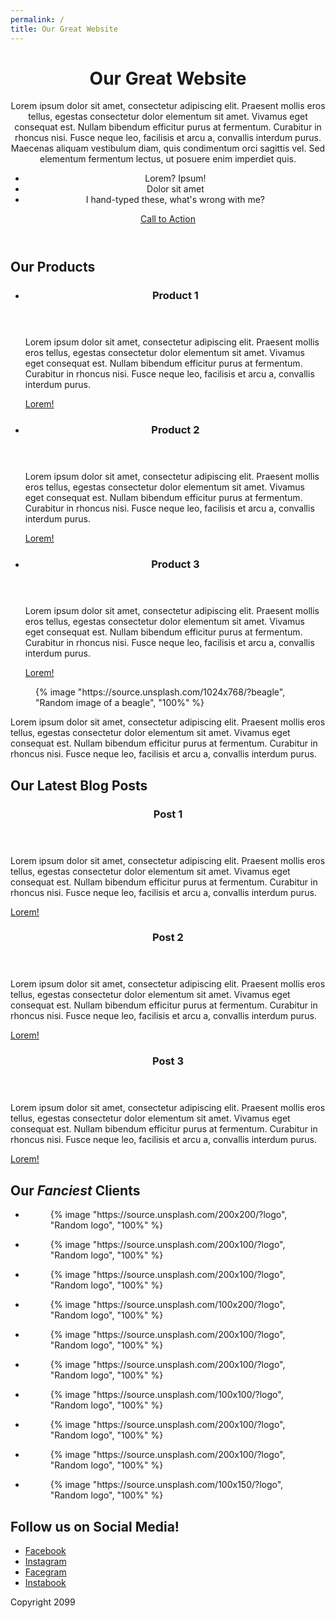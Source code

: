 ```yaml
---
permalink: /
title: Our Great Website
---
```


<header id="page-header" class="hero">
  <div class="container-fluid">
    <h1>
      Our Great Website
    </h1>
    <div class="row justify-content-center mt-4">
      <div class="col-12 col-md-10 col-lg-8 col-xl-6">
        <p>Lorem ipsum dolor sit amet, consectetur adipiscing elit. Praesent mollis eros tellus, egestas consectetur dolor elementum sit amet. Vivamus eget consequat est. Nullam bibendum efficitur purus at fermentum. Curabitur in rhoncus nisi. Fusce neque leo, facilisis et arcu a, convallis interdum purus. Maecenas aliquam vestibulum diam, quis condimentum orci sagittis vel. Sed elementum fermentum lectus, ut posuere enim imperdiet quis.</p>
        <ul class="d-inline-block text-start">
          <li>Lorem? Ipsum!</li>
          <li>Dolor sit amet</li>
          <li>I hand-typed these, what's wrong with me?</li>
        </ul>
        <p>
          <a href="#" class="call-to-action btn btn-primary">Call to Action</a>
        </p>
      </div>
  </div>
</header>

<section id="products" class="section">
  <div class="container-fluid">
    <h2>Our Products</h2>
    <ul class="alternating-list">
      <li>
        <header>
          <h3>Product 1</h3>
        </header>
        <article>
          <p>Lorem ipsum dolor sit amet, consectetur adipiscing elit. Praesent mollis eros tellus, egestas consectetur dolor elementum sit amet. Vivamus eget consequat est. Nullam bibendum efficitur purus at fermentum. Curabitur in rhoncus nisi. Fusce neque leo, facilisis et arcu a, convallis interdum purus.</p>
          <footer>
            <a href="#" class="call-to-action btn btn-outline-primary">Lorem!</a>
          </footer>
        </article>
      </li>
      <li>
        <header>
          <h3>Product 2</h3>
        </header>
        <article>
          <p>Lorem ipsum dolor sit amet, consectetur adipiscing elit. Praesent mollis eros tellus, egestas consectetur dolor elementum sit amet. Vivamus eget consequat est. Nullam bibendum efficitur purus at fermentum. Curabitur in rhoncus nisi. Fusce neque leo, facilisis et arcu a, convallis interdum purus.</p>
          <footer>
            <a href="#" class="call-to-action btn btn-outline-primary">Lorem!</a>
          </footer>
        </article>
      </li>
      <li>
        <header>
          <h3>Product 3</h3>
        </header>
        <article>
          <p>Lorem ipsum dolor sit amet, consectetur adipiscing elit. Praesent mollis eros tellus, egestas consectetur dolor elementum sit amet. Vivamus eget consequat est. Nullam bibendum efficitur purus at fermentum. Curabitur in rhoncus nisi. Fusce neque leo, facilisis et arcu a, convallis interdum purus.</p>
          <footer>
            <a href="#" class="call-to-action btn btn-outline-primary">Lorem!</a>
          </footer>
        </article>
      </li>
    </ul>
  </div>
</section>

<section id="about" class="section full-bleed-bg">
  <figure class="bg-img">
    {% image "https://source.unsplash.com/1024x768/?beagle", "Random image of a beagle", "100%" %}
  </figure>
  <article class="bg-content container-fluid">
    <p class="lead">
      Lorem ipsum dolor sit amet, consectetur adipiscing elit. Praesent mollis eros tellus, egestas consectetur dolor elementum sit amet. Vivamus eget consequat est. Nullam bibendum efficitur purus at fermentum. Curabitur in rhoncus nisi. Fusce neque leo, facilisis et arcu a, convallis interdum purus.
    </p>
  </article>
</section>

<section id="blog" class="section">
  <div class="container-fluid">
    <h2>Our Latest Blog Posts</h2>
    <div class="row">
      <div class="col-12 col-md-4">
        <div class="card">
          <header class="card-header">
            <h3>Post 1</h3>
          </header>
          <article class="card-body">
            <p>Lorem ipsum dolor sit amet, consectetur adipiscing elit. Praesent mollis eros tellus, egestas consectetur dolor elementum sit amet. Vivamus eget consequat est. Nullam bibendum efficitur purus at fermentum. Curabitur in rhoncus nisi. Fusce neque leo, facilisis et arcu a, convallis interdum purus.</p>
            <footer class="card-footer">
              <a href="#" class="call-to-action">Lorem!</a>
            </footer>
          </article>
        </div>
      </div><!--/.col-12-->
      <div class="col-12 col-md-4">
        <div class="card">
          <header class="card-header">
            <h3>Post 2</h3>
          </header>
          <article class="card-body">
            <p>Lorem ipsum dolor sit amet, consectetur adipiscing elit. Praesent mollis eros tellus, egestas consectetur dolor elementum sit amet. Vivamus eget consequat est. Nullam bibendum efficitur purus at fermentum. Curabitur in rhoncus nisi. Fusce neque leo, facilisis et arcu a, convallis interdum purus.</p>
            <footer class="card-footer">
              <a href="#" class="call-to-action">Lorem!</a>
            </footer>
          </article>
        </div>
      </div><!--/.col-12-->
      <div class="col-12 col-md-4">
        <div class="card">
          <header class="card-header">
            <h3>Post 3</h3>
          </header>
          <article class="card-body">
            <p>Lorem ipsum dolor sit amet, consectetur adipiscing elit. Praesent mollis eros tellus, egestas consectetur dolor elementum sit amet. Vivamus eget consequat est. Nullam bibendum efficitur purus at fermentum. Curabitur in rhoncus nisi. Fusce neque leo, facilisis et arcu a, convallis interdum purus.</p>
            <footer class="card-footer">
              <a href="#" class="call-to-action">Lorem!</a>
            </footer>
          </article>
        </div>
      </div><!--/.col-12-->
    </div><!--/.row-->
  </div>
</section>

<section id="clients" class="section">
  <div class="container-fluid">
    <h2>Our <em>Fanciest</em> Clients</h2>
    <ul class="slider">
      <li class="ratio ratio-1x1">
        <figure class="logo">
          {% image "https://source.unsplash.com/200x200/?logo", "Random logo", "100%" %}
        </figure>
      </li>
      <li class="ratio ratio-1x1">
        <figure class="logo">
          {% image "https://source.unsplash.com/200x100/?logo", "Random logo", "100%" %}
        </figure>
      </li>
      <li class="ratio ratio-1x1">
        <figure class="logo">
          {% image "https://source.unsplash.com/200x100/?logo", "Random logo", "100%" %}
        </figure>
      </li>
      <li class="ratio ratio-1x1">
        <figure class="logo">
          {% image "https://source.unsplash.com/100x200/?logo", "Random logo", "100%" %}
        </figure>
      </li>
      <li class="ratio ratio-1x1">
        <figure class="logo">
          {% image "https://source.unsplash.com/200x100/?logo", "Random logo", "100%" %}
        </figure>
      </li>
      <li class="ratio ratio-1x1">
        <figure class="logo">
          {% image "https://source.unsplash.com/200x100/?logo", "Random logo", "100%" %}
        </figure>
      </li>
      <li class="ratio ratio-1x1">
        <figure class="logo">
          {% image "https://source.unsplash.com/100x100/?logo", "Random logo", "100%" %}
        </figure>
      </li>
      <li class="ratio ratio-1x1">
        <figure class="logo">
          {% image "https://source.unsplash.com/200x100/?logo", "Random logo", "100%" %}
        </figure>
      </li>
      <li class="ratio ratio-1x1">
        <figure class="logo">
          {% image "https://source.unsplash.com/200x100/?logo", "Random logo", "100%" %}
        </figure>
      </li>
      <li class="ratio ratio-1x1">
        <figure class="logo">
          {% image "https://source.unsplash.com/100x150/?logo", "Random logo", "100%" %}
        </figure>
      </li>
    </ul>
  </div>
</section>

<section id="social" class="section">
  <div class="container-fluid">
    <h2>Follow us on Social Media!</h2>
    <ul>
      <li><a href="#">Facebook</a></li>
      <li><a href="#">Instagram</a></li>
      <li><a href="#">Facegram</a></li>
      <li><a href="#">Instabook</a></li>
    </ul>
  </div>
</section>

<footer id="site-footer">
  <p>Copyright 2099</p>
</footer>

<!-- add tiny slider -->
<script src="https://cdnjs.cloudflare.com/ajax/libs/tiny-slider/2.9.2/min/tiny-slider.js"></script>
<!-- NOTE: prior to v2.2.1 tiny-slider.js need to be in <body> -->
